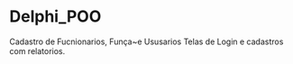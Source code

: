 # Delphi_POO

Cadastro de Fucnionarios, Funça~e Ususarios
Telas de Login e cadastros com relatorios.
